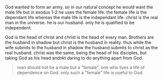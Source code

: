 God wanted to form an army, so in our natural concept he would want the male life
but in exodus 1-2 he uses the female life. the female life is the dependant life
whereas the male life is the independant life. christ is the real man in the universe.
he is our husband. only he is qualified to be independent.

God is the head of christ and christ is the head of every man. Brothers are the husband
in shadow but christ is the husband in reality. thus while the wife submits to the
husband in shadow the husband submits to christ as the real husband. christ was the same,
being the head of his disciples, but taking God as his head andnkt daring to do
anything apart from God.

> man should not be a male but a "female", one who lives a life of dependence on God. only such a "female" life is useful to God. 
